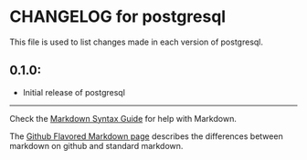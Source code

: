 # CHANGELOG for postgresql

This file is used to list changes made in each version of postgresql.

## 0.1.0:

* Initial release of postgresql

- - - 
Check the [Markdown Syntax Guide](http://daringfireball.net/projects/markdown/syntax) for help with Markdown.

The [Github Flavored Markdown page](http://github.github.com/github-flavored-markdown/) describes the differences between markdown on github and standard markdown.

